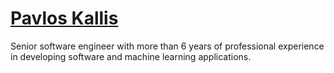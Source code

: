 
# [Pavlos Kallis](/)

Senior software engineer with more than 6 years of professional experience in developing software and machine learning applications.